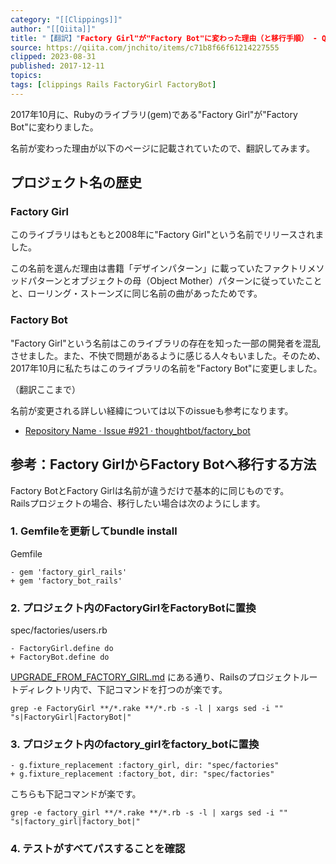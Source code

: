 ```yaml
---
category: "[[Clippings]]"
author: "[[Qiita]]"
title: "【翻訳】"Factory Girl"が"Factory Bot"に変わった理由（と移行手順） - Qiita"
source: https://qiita.com/jnchito/items/c71b8f66f61214227555
clipped: 2023-08-31
published: 2017-12-11
topics: 
tags: [clippings Rails FactoryGirl FactoryBot]
---
```


2017年10月に、Rubyのライブラリ(gem)である"Factory Girl"が"Factory Bot"に変わりました。

名前が変わった理由が以下のページに記載されていたので、翻訳してみます。

## [](#%E3%83%97%E3%83%AD%E3%82%B8%E3%82%A7%E3%82%AF%E3%83%88%E5%90%8D%E3%81%AE%E6%AD%B4%E5%8F%B2)プロジェクト名の歴史

### [](#factory-girl)Factory Girl

このライブラリはもともと2008年に"Factory Girl"という名前でリリースされました。

この名前を選んだ理由は書籍「デザインパターン」に載っていたファクトリメソッドパターンとオブジェクトの母（Object Mother）パターンに従っていたことと、ローリング・ストーンズに同じ名前の曲があったためです。

### [](#factory-bot)Factory Bot

"Factory Girl"という名前はこのライブラリの存在を知った一部の開発者を混乱させました。また、不快で問題があるように感じる人々もいました。そのため、2017年10月に私たちはこのライブラリの名前を"Factory Bot"に変更しました。

（翻訳ここまで）

名前が変更される詳しい経緯については以下のissueも参考になります。

-   [Repository Name · Issue #921 · thoughtbot/factory\_bot](https://github.com/thoughtbot/factory_bot/issues/921)

## [](#%E5%8F%82%E8%80%83factory-girl%E3%81%8B%E3%82%89factory-bot%E3%81%B8%E7%A7%BB%E8%A1%8C%E3%81%99%E3%82%8B%E6%96%B9%E6%B3%95)参考：Factory GirlからFactory Botへ移行する方法

Factory BotとFactory Girlは名前が違うだけで基本的に同じものです。  
Railsプロジェクトの場合、移行したい場合は次のようにします。

### [](#1-gemfile%E3%82%92%E6%9B%B4%E6%96%B0%E3%81%97%E3%81%A6bundle-install)1\. Gemfileを更新してbundle install

Gemfile

```
- gem 'factory_girl_rails'
+ gem 'factory_bot_rails'
```

### [](#2-%E3%83%97%E3%83%AD%E3%82%B8%E3%82%A7%E3%82%AF%E3%83%88%E5%86%85%E3%81%AEfactorygirl%E3%82%92factorybot%E3%81%AB%E7%BD%AE%E6%8F%9B)2\. プロジェクト内のFactoryGirlをFactoryBotに置換

spec/factories/users.rb

```
- FactoryGirl.define do
+ FactoryBot.define do
```

[UPGRADE\_FROM\_FACTORY\_GIRL.md](https://github.com/thoughtbot/factory_bot/blob/4-9-0-stable/UPGRADE_FROM_FACTORY_GIRL.md) にある通り、Railsのプロジェクトルートディレクトリ内で、下記コマンドを打つのが楽です。

```
grep -e FactoryGirl **/*.rake **/*.rb -s -l | xargs sed -i "" "s|FactoryGirl|FactoryBot|"
```

### [](#3-%E3%83%97%E3%83%AD%E3%82%B8%E3%82%A7%E3%82%AF%E3%83%88%E5%86%85%E3%81%AEfactory_girl%E3%82%92factory_bot%E3%81%AB%E7%BD%AE%E6%8F%9B)3\. プロジェクト内のfactory\_girlをfactory\_botに置換

```
- g.fixture_replacement :factory_girl, dir: "spec/factories"
+ g.fixture_replacement :factory_bot, dir: "spec/factories"
```

こちらも下記コマンドが楽です。

```
grep -e factory_girl **/*.rake **/*.rb -s -l | xargs sed -i "" "s|factory_girl|factory_bot|"
```

### [](#4-%E3%83%86%E3%82%B9%E3%83%88%E3%81%8C%E3%81%99%E3%81%B9%E3%81%A6%E3%83%91%E3%82%B9%E3%81%99%E3%82%8B%E3%81%93%E3%81%A8%E3%82%92%E7%A2%BA%E8%AA%8D)4\. テストがすべてパスすることを確認